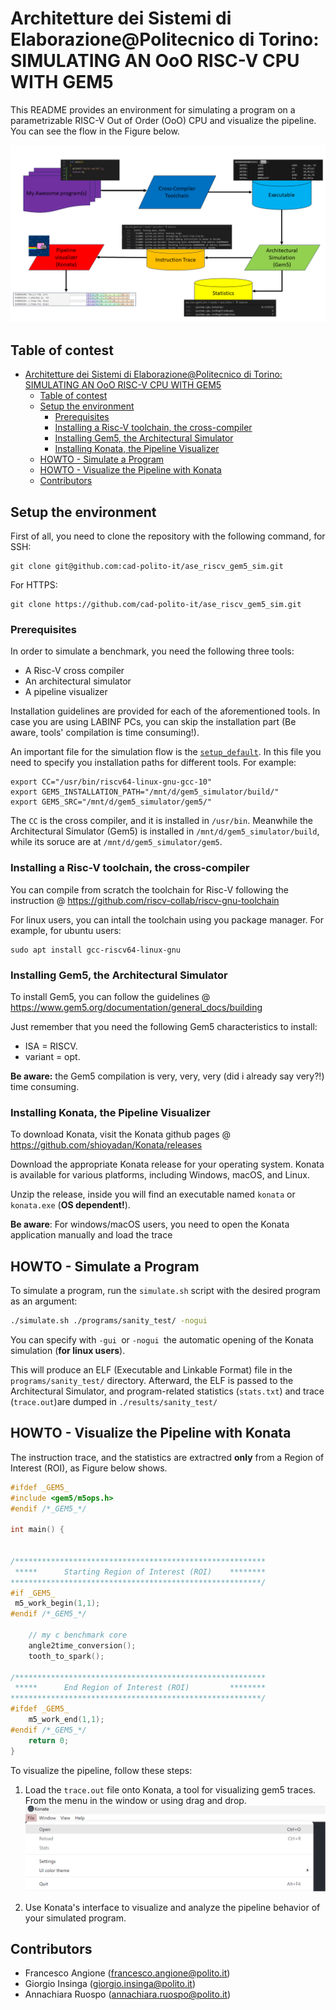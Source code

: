 # Architetture dei Sistemi di Elaborazione@Politecnico di Torino: SIMULATING AN OoO RISC-V CPU WITH GEM5

This README provides an environment for simulating a program on a parametrizable RISC-V Out of Order (OoO) CPU and visualize the pipeline. You can see the flow in the Figure below.


![flow](.images/gem5_workflow.png "Simulation flow")

## Table of contest
- [Architetture dei Sistemi di Elaborazione@Politecnico di Torino: SIMULATING AN OoO RISC-V CPU WITH GEM5](#architetture-dei-sistemi-di-elaborazionepolitecnico-di-torino-simulating-an-ooo-risc-v-cpu-with-gem5)
  - [Table of contest](#table-of-contest)
  - [Setup the environment](#setup-the-environment)
    - [Prerequisites](#prerequisites)
    - [Installing a Risc-V toolchain, the cross-compiler](#installing-a-risc-v-toolchain-the-cross-compiler)
    - [Installing Gem5, the Architectural Simulator](#installing-gem5-the-architectural-simulator)
    - [Installing Konata, the Pipeline Visualizer](#installing-konata-the-pipeline-visualizer)
  - [HOWTO - Simulate a Program](#howto---simulate-a-program)
  - [HOWTO - Visualize the Pipeline with Konata](#howto---visualize-the-pipeline-with-konata)
  - [Contributors](#contributors)

## Setup the environment 
First of all, you need to clone the repository with the following command, for SSH:
```
git clone git@github.com:cad-polito-it/ase_riscv_gem5_sim.git
```
For HTTPS:
```
git clone https://github.com/cad-polito-it/ase_riscv_gem5_sim.git
```

### Prerequisites
In order to simulate a benchmark, you need the following three tools:
- A Risc-V cross compiler
- An architectural simulator
- A pipeline visualizer

Installation guidelines are provided for each of the aforementioned tools.
In case you are using LABINF PCs, you can skip the installation part (Be aware, tools' compilation is time consuming!).

An important file for the simulation flow is the [```setup_default```](./setup_default).
In this file you need to specify you installation paths for different tools.
For example:
```
export CC="/usr/bin/riscv64-linux-gnu-gcc-10"
export GEM5_INSTALLATION_PATH="/mnt/d/gem5_simulator/build/"
export GEM5_SRC="/mnt/d/gem5_simulator/gem5/"
```
The ```CC``` is the cross compiler, and it is installed in ```/usr/bin```. Meanwhile the Architectural Simulator (Gem5) is installed in ```/mnt/d/gem5_simulator/build```, while its soruce are at ```/mnt/d/gem5_simulator/gem5```.

### Installing a Risc-V toolchain, the cross-compiler
 
You can compile from scratch the toolchain for Risc-V following the instruction @ https://github.com/riscv-collab/riscv-gnu-toolchain

For linux users, you can intall the toolchain using you package manager. For example, for ubuntu users:
```
sudo apt install gcc-riscv64-linux-gnu
```

### Installing Gem5, the Architectural Simulator
To install Gem5, you can follow the guidelines @ https://www.gem5.org/documentation/general_docs/building

Just remember that you need the following Gem5 characteristics to install:
- ISA = RISCV.
- variant = opt.

**Be aware:** the Gem5 compilation is very, very, very (did i already say very?!) time consuming.


### Installing Konata, the Pipeline Visualizer
To download Konata, visit the Konata github pages @ https://github.com/shioyadan/Konata/releases

Download the appropriate Konata release for your operating system. Konata is available for various platforms, including Windows, macOS, and Linux.

Unzip the release, inside you will find an executable named ```konata``` or ```konata.exe``` (**OS dependent!**).

**Be aware**: For windows/macOS users, you need to open the Konata application manually and load the trace

## HOWTO - Simulate a Program

To simulate a program, run the `simulate.sh` script with the desired program as an argument:  
```bash
./simulate.sh ./programs/sanity_test/ -nogui
```

You can specify with `-gui `or `-nogui `the automatic opening of the Konata simulation (**for linux users**).

This will produce an ELF (Executable and Linkable Format) file in the `programs/sanity_test/` directory.
Afterward, the ELF is passed to the Architectural Simulator, and program-related statistics (```stats.txt```) and trace (```trace.out```)are dumped in ```./results/sanity_test/```

## HOWTO - Visualize the Pipeline with Konata
The instruction trace, and the statistics are extractred **only** from a Region of Interest (ROI), as Figure below shows.

```C
#ifdef _GEM5_
#include <gem5/m5ops.h>
#endif /*_GEM5_*/

int main() {


/********************************************************
 *****      Starting Region of Interest (ROI)    ********
********************************************************/
#if _GEM5_
 m5_work_begin(1,1);   
#endif /*_GEM5_*/

    // my c benchmark core 
    angle2time_conversion();
    tooth_to_spark();

/********************************************************
 *****      End Region of Interest (ROI)         ********
********************************************************/
#ifdef _GEM5_
    m5_work_end(1,1);
#endif /*_GEM5_*/
    return 0;
}
```


To visualize the pipeline, follow these steps:

1. Load the `trace.out` file onto Konata, a tool for visualizing gem5 traces.
   From the menu in the window or using drag and drop.
    ![load](.images/konata.png)

2. Use Konata's interface to visualize and analyze the pipeline behavior of your simulated program.

## Contributors
- Francesco Angione (francesco.angione@polito.it)
- Giorgio Insinga (giorgio.insinga@polito.it)
- Annachiara Ruospo (annachiara.ruospo@polito.it)
























































































